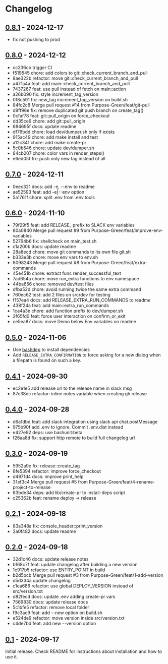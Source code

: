 # Changelog

## [0.8.1](https://github.com/Purpose-Green/release/compare/v14...v15) - 2024-12-17

- fix not pushing to prod

## [0.8.0](https://github.com/Purpose-Green/release/compare/v11...v12) - 2024-12-12

- cc236cb trigger CI
- f519545 chore: add colors to git::check_current_branch_and_pull
- 8ae322b refactor: move git::check_current_branch_and_pull
- a471a4a feat: add main::check_current_branch_and_pull
- 7437267 feat: use pull instead of fetch on main::action
- a26b090 fix: style increment_tag_version
- 0f8c591 fix: new_tag increment_tag_version on build.sh
- 84fc2c8 Merge pull request #14 from Purpose-Green/feat/git-pull
- d9ff96e fix: remove duplicated git push branch on create_tag()
- 0cfaf78 feat: git::pull_origin on force_checkout
- dd35ce6 chore: add git::pull_origin
- 684695f docs: update readme
- df76bdd chore: load dev/dumper.sh only if exists
- 915ac49 chore: add make install and test
- a12c341 chore: add make create-pr
- 5c0b546 chore: update dev/dumper.sh
- 84cb207 chore: color vars in render_steps()
- e6ed05f fix: push only new tag instead of all

## [0.7.0](https://github.com/Purpose-Green/release/compare/v10...v11) - 2024-12-11

- 0eec321 docs: add -e, --env to readme
- ae52593 feat: add -e|--env option
- 5a1761f chore: split .env from .env.tools

## [0.6.0](https://github.com/Purpose-Green/release/compare/v9...v10) - 2024-11-10

- 79f29f5 feat: add RELEASE_ prefix to SLACK env variables
- 80a0840 Merge pull request #9 from Purpose-Green/feat/improve-env-variables
- 52764b6 fix: shellcheck on main_test.sh
- c1a200b docs: update readme
- 28a8ecd chore: move git commands to its own file git.sh
- b333e3b chore: move env vars to env.sh
- 8098243 Merge pull request #8 from Purpose-Green/feat/extra-commands
- 45e451b chore: extract func render_successful_text
- 7ad654a chore: move run_extra functions to env namespace
- 44ba656 chore: removed dev/test files
- dfba52d chore: avoid running twice the same extra command
- 760ec62 test: add 2 files on src/dev for testing
- f157ea4 docs: add RELEASE_EXTRA_RUN_COMMANDS to readme
- 438f24a feat: add main::extra_run_commands
- 1ca4a3e chore: add function prefix to dev/dumper.sh
- 2f65fd0 feat: force user interaction on confirm_or_exit
- ce5ea87 docs: move Demo below Env variables on readme

## [0.5.0](https://github.com/Purpose-Green/release/compare/v8...v9) - 2024-11-06

- Use [bashdep](https://github.com/Chemaclass/bashdep) to install dependencies
- Add `RELEASE_EXTRA_CONFIRMATION` to force asking for a new dialog when a filepath is found on such a key.

## [0.4.1](https://github.com/Purpose-Green/release/compare/v7...v8) - 2024-09-30

- ec2e1e5 add release url to the release name in slack msg
- 87c38dc refactor: inline notes variable when creating gh release

## [0.4.0](https://github.com/Purpose-Green/release/compare/v6...v7) - 2024-09-28

- d6a1dbd feat: add slack integration using slack api chat.postMessage
- 975b90f add .env to ignore. Commit .env.dist instead
- e427e92 deps: use bashunit:beta
- f26aa8d fix: support http remote to build full changelog url

## [0.3.0](https://github.com/Purpose-Green/release/compare/v5...v6) - 2024-09-19

- 5952a9e fix: release::create_tag
- 8fe5394 refactor: improve force_checkout
- d4971d4 docs: improve print_help
- 31ef3c4 Merge pull request #5 from Purpose-Green/feat/4-rename-project-to-release
- 63bde34 deps: add lib/create-pr to install-deps script
- c25362b feat: rename deploy -> release

## [0.2.1](https://github.com/Purpose-Green/deploy/compare/origin/v4...v5) - 2024-09-18

- 83a348a fix: console_header::print_version
- 2a0f482 docs: update readme

## [0.2.0](https://github.com/Purpose-Green/deploy/compare/origin/v3...v4) - 2024-09-18

- 32d1c46 docs: update release notes
- b168c7f feat: update changelog after building a new version
- 1e917b5 refactor: use ENTRY_POINT in build
- b2d5bcb Merge pull request #3 from Purpose-Green/feat/1-add-version
- d5d334a update changelog
- c1ea686 refactor: use global DEPLOY_VERSION instead of src/version.txt
- d82fecd docs: update .env adding create-pr vars
- 7569830 docs: update release docs
- 5c1bfe5 refactor: remove local folder
- f9c3ac9 feat: add --new option on build.sh
- e524de9 refactor: move version inside src/version.txt
- c4de7bd feat: add new --version option

## [0.1](https://github.com/Purpose-Green/deploy/compare/main...v3) - 2024-09-17

Initial release. Check README for instructions about installation and how to use it.
